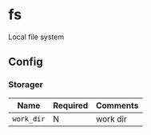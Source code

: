 # fs

Local file system

## Config

### Storager

| Name | Required | Comments |
| ---- | -------- | -------- |
| `work_dir` | N | work dir |
